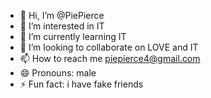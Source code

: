- 👋 Hi, I’m @PiePierce
- 👀 I’m interested in IT
- 🌱 I’m currently learning IT
- 💞️ I’m looking to collaborate on LOVE and IT
- 📫 How to reach me piepierce4@gmail.com
- 😄 Pronouns: male
- ⚡ Fun fact: i have fake friends

<!---
PiePierce/PiePierce is a ✨ special ✨ repository because its `README.md` (this file) appears on your GitHub profile.
You can click the Preview link to take a look at your changes.
--->
